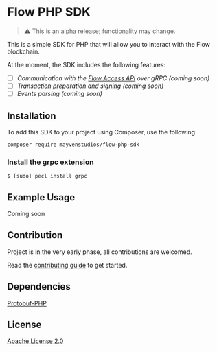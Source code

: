 # Flow PHP SDK

> :warning: This is an alpha release; functionality may change.

This is a simple SDK for PHP that will allow you to interact with the Flow blockchain.

At the moment, the SDK includes the following features:
- [ ] _Communication with the [Flow Access API](https://docs.onflow.org/access-api) over gRPC (coming soon)_
- [ ] _Transaction preparation and signing (coming soon)_
- [ ] _Events parsing (coming soon)_

## Installation

To add this SDK to your project using Composer, use the following:

```
composer require mayvenstudios/flow-php-sdk
```

### Install the grpc extension
```
$ [sudo] pecl install grpc
```

## Example Usage

Coming soon

## Contribution

Project is in the very early phase, all contributions are welcomed.

Read the [contributing guide](https://github.com/mayvenstudios/flow-php-sdk/blob/main/CONTRIBUTING.md) to get started.

## Dependencies

[Protobuf-PHP](https://github.com/drslump/Protobuf-PHP)

## License

[Apache License 2.0](http://www.apache.org/licenses/)
